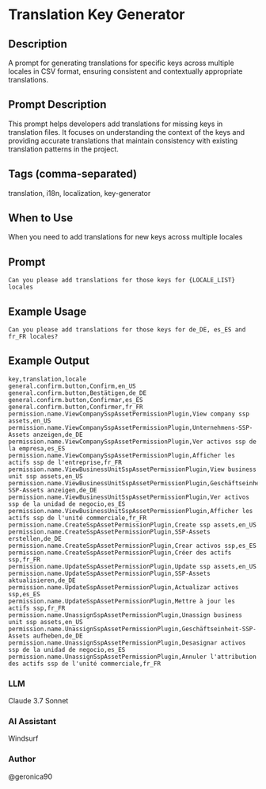 # Translation Key Generator

## Description

A prompt for generating translations for specific keys across multiple locales in CSV format, ensuring consistent and contextually appropriate translations.

## Prompt Description

This prompt helps developers add translations for missing keys in translation files. It focuses on understanding the context of the keys and providing accurate translations that maintain consistency with existing translation patterns in the project.

## Tags (comma-separated)
translation, i18n, localization, key-generator

## When to Use

When you need to add translations for new keys across multiple locales

## Prompt

```text
Can you please add translations for those keys for {LOCALE_LIST} locales
```

## Example Usage

```text
Can you please add translations for those keys for de_DE, es_ES and fr_FR locales?
```

## Example Output

```csv
key,translation,locale
general.confirm.button,Confirm,en_US
general.confirm.button,Bestätigen,de_DE
general.confirm.button,Confirmar,es_ES
general.confirm.button,Confirmer,fr_FR
permission.name.ViewCompanySspAssetPermissionPlugin,View company ssp assets,en_US
permission.name.ViewCompanySspAssetPermissionPlugin,Unternehmens-SSP-Assets anzeigen,de_DE
permission.name.ViewCompanySspAssetPermissionPlugin,Ver activos ssp de la empresa,es_ES
permission.name.ViewCompanySspAssetPermissionPlugin,Afficher les actifs ssp de l'entreprise,fr_FR
permission.name.ViewBusinessUnitSspAssetPermissionPlugin,View business unit ssp assets,en_US
permission.name.ViewBusinessUnitSspAssetPermissionPlugin,Geschäftseinheit-SSP-Assets anzeigen,de_DE
permission.name.ViewBusinessUnitSspAssetPermissionPlugin,Ver activos ssp de la unidad de negocio,es_ES
permission.name.ViewBusinessUnitSspAssetPermissionPlugin,Afficher les actifs ssp de l'unité commerciale,fr_FR
permission.name.CreateSspAssetPermissionPlugin,Create ssp assets,en_US
permission.name.CreateSspAssetPermissionPlugin,SSP-Assets erstellen,de_DE
permission.name.CreateSspAssetPermissionPlugin,Crear activos ssp,es_ES
permission.name.CreateSspAssetPermissionPlugin,Créer des actifs ssp,fr_FR
permission.name.UpdateSspAssetPermissionPlugin,Update ssp assets,en_US
permission.name.UpdateSspAssetPermissionPlugin,SSP-Assets aktualisieren,de_DE
permission.name.UpdateSspAssetPermissionPlugin,Actualizar activos ssp,es_ES
permission.name.UpdateSspAssetPermissionPlugin,Mettre à jour les actifs ssp,fr_FR
permission.name.UnassignSspAssetPermissionPlugin,Unassign business unit ssp assets,en_US
permission.name.UnassignSspAssetPermissionPlugin,Geschäftseinheit-SSP-Assets aufheben,de_DE
permission.name.UnassignSspAssetPermissionPlugin,Desasignar activos ssp de la unidad de negocio,es_ES
permission.name.UnassignSspAssetPermissionPlugin,Annuler l'attribution des actifs ssp de l'unité commerciale,fr_FR
```

### LLM
Claude 3.7 Sonnet

### AI Assistant
Windsurf

### Author
@geronica90
